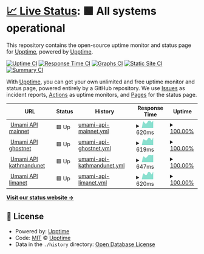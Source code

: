 # [📈 Live Status](https://demo.upptime.js.org): <!--live status--> **🟩 All systems operational**

This repository contains the open-source uptime monitor and status page for [Upptime](https://upptime.js.org), powered by [Upptime](https://github.com/upptime/upptime).

[![Uptime CI](https://github.com/cotezos/umami-api-endpoints/workflows/Uptime%20CI/badge.svg)](https://github.com/cotezos/umami-api-endpoints/actions?query=workflow%3A%22Uptime+CI%22)
[![Response Time CI](https://github.com/cotezos/umami-api-endpoints/workflows/Response%20Time%20CI/badge.svg)](https://github.com/cotezos/umami-api-endpoints/actions?query=workflow%3A%22Response+Time+CI%22)
[![Graphs CI](https://github.com/cotezos/umami-api-endpoints/workflows/Graphs%20CI/badge.svg)](https://github.com/cotezos/umami-api-endpoints/actions?query=workflow%3A%22Graphs+CI%22)
[![Static Site CI](https://github.com/cotezos/umami-api-endpoints/workflows/Static%20Site%20CI/badge.svg)](https://github.com/cotezos/umami-api-endpoints/actions?query=workflow%3A%22Static+Site+CI%22)
[![Summary CI](https://github.com/cotezos/umami-api-endpoints/workflows/Summary%20CI/badge.svg)](https://github.com/cotezos/umami-api-endpoints/actions?query=workflow%3A%22Summary+CI%22)

With [Upptime](https://upptime.js.org), you can get your own unlimited and free uptime monitor and status page, powered entirely by a GitHub repository. We use [Issues](https://github.com/upptime/upptime/issues) as incident reports, [Actions](https://github.com/cotezos/umami-api-endpoints/actions) as uptime monitors, and [Pages](https://demo.upptime.js.org) for the status page.

<!--start: status pages-->
<!-- This summary is generated by Upptime (https://github.com/upptime/upptime) -->
<!-- Do not edit this manually, your changes will be overwritten -->
<!-- prettier-ignore -->
| URL | Status | History | Response Time | Uptime |
| --- | ------ | ------- | ------------- | ------ |
| <img alt="" src="https://icons.duckduckgo.com/ip3/mainnet.umamiwallet.com.ico" height="13"> [Umami API mainnet](https://mainnet.umamiwallet.com/monitor/blocks) | 🟩 Up | [umami-api-mainnet.yml](https://github.com/cotezos/umami-api-endpoints/commits/HEAD/history/umami-api-mainnet.yml) | <details><summary><img alt="Response time graph" src="./graphs/umami-api-mainnet/response-time-week.png" height="20"> 620ms</summary><br><a href="https://cotezos.github.io/umami-api-endpoints/history/umami-api-mainnet"><img alt="Response time 714" src="https://img.shields.io/endpoint?url=https%3A%2F%2Fraw.githubusercontent.com%2Fcotezos%2Fumami-api-endpoints%2FHEAD%2Fapi%2Fumami-api-mainnet%2Fresponse-time.json"></a><br><a href="https://cotezos.github.io/umami-api-endpoints/history/umami-api-mainnet"><img alt="24-hour response time 587" src="https://img.shields.io/endpoint?url=https%3A%2F%2Fraw.githubusercontent.com%2Fcotezos%2Fumami-api-endpoints%2FHEAD%2Fapi%2Fumami-api-mainnet%2Fresponse-time-day.json"></a><br><a href="https://cotezos.github.io/umami-api-endpoints/history/umami-api-mainnet"><img alt="7-day response time 620" src="https://img.shields.io/endpoint?url=https%3A%2F%2Fraw.githubusercontent.com%2Fcotezos%2Fumami-api-endpoints%2FHEAD%2Fapi%2Fumami-api-mainnet%2Fresponse-time-week.json"></a><br><a href="https://cotezos.github.io/umami-api-endpoints/history/umami-api-mainnet"><img alt="30-day response time 633" src="https://img.shields.io/endpoint?url=https%3A%2F%2Fraw.githubusercontent.com%2Fcotezos%2Fumami-api-endpoints%2FHEAD%2Fapi%2Fumami-api-mainnet%2Fresponse-time-month.json"></a><br><a href="https://cotezos.github.io/umami-api-endpoints/history/umami-api-mainnet"><img alt="1-year response time 714" src="https://img.shields.io/endpoint?url=https%3A%2F%2Fraw.githubusercontent.com%2Fcotezos%2Fumami-api-endpoints%2FHEAD%2Fapi%2Fumami-api-mainnet%2Fresponse-time-year.json"></a></details> | <details><summary><a href="https://cotezos.github.io/umami-api-endpoints/history/umami-api-mainnet">100.00%</a></summary><a href="https://cotezos.github.io/umami-api-endpoints/history/umami-api-mainnet"><img alt="All-time uptime 97.96%" src="https://img.shields.io/endpoint?url=https%3A%2F%2Fraw.githubusercontent.com%2Fcotezos%2Fumami-api-endpoints%2FHEAD%2Fapi%2Fumami-api-mainnet%2Fuptime.json"></a><br><a href="https://cotezos.github.io/umami-api-endpoints/history/umami-api-mainnet"><img alt="24-hour uptime 100.00%" src="https://img.shields.io/endpoint?url=https%3A%2F%2Fraw.githubusercontent.com%2Fcotezos%2Fumami-api-endpoints%2FHEAD%2Fapi%2Fumami-api-mainnet%2Fuptime-day.json"></a><br><a href="https://cotezos.github.io/umami-api-endpoints/history/umami-api-mainnet"><img alt="7-day uptime 100.00%" src="https://img.shields.io/endpoint?url=https%3A%2F%2Fraw.githubusercontent.com%2Fcotezos%2Fumami-api-endpoints%2FHEAD%2Fapi%2Fumami-api-mainnet%2Fuptime-week.json"></a><br><a href="https://cotezos.github.io/umami-api-endpoints/history/umami-api-mainnet"><img alt="30-day uptime 100.00%" src="https://img.shields.io/endpoint?url=https%3A%2F%2Fraw.githubusercontent.com%2Fcotezos%2Fumami-api-endpoints%2FHEAD%2Fapi%2Fumami-api-mainnet%2Fuptime-month.json"></a><br><a href="https://cotezos.github.io/umami-api-endpoints/history/umami-api-mainnet"><img alt="1-year uptime 97.96%" src="https://img.shields.io/endpoint?url=https%3A%2F%2Fraw.githubusercontent.com%2Fcotezos%2Fumami-api-endpoints%2FHEAD%2Fapi%2Fumami-api-mainnet%2Fuptime-year.json"></a></details>
| <img alt="" src="https://icons.duckduckgo.com/ip3/ghostnet.umamiwallet.com.ico" height="13"> [Umami API ghostnet](https://ghostnet.umamiwallet.com/monitor/blocks) | 🟩 Up | [umami-api-ghostnet.yml](https://github.com/cotezos/umami-api-endpoints/commits/HEAD/history/umami-api-ghostnet.yml) | <details><summary><img alt="Response time graph" src="./graphs/umami-api-ghostnet/response-time-week.png" height="20"> 619ms</summary><br><a href="https://cotezos.github.io/umami-api-endpoints/history/umami-api-ghostnet"><img alt="Response time 636" src="https://img.shields.io/endpoint?url=https%3A%2F%2Fraw.githubusercontent.com%2Fcotezos%2Fumami-api-endpoints%2FHEAD%2Fapi%2Fumami-api-ghostnet%2Fresponse-time.json"></a><br><a href="https://cotezos.github.io/umami-api-endpoints/history/umami-api-ghostnet"><img alt="24-hour response time 611" src="https://img.shields.io/endpoint?url=https%3A%2F%2Fraw.githubusercontent.com%2Fcotezos%2Fumami-api-endpoints%2FHEAD%2Fapi%2Fumami-api-ghostnet%2Fresponse-time-day.json"></a><br><a href="https://cotezos.github.io/umami-api-endpoints/history/umami-api-ghostnet"><img alt="7-day response time 619" src="https://img.shields.io/endpoint?url=https%3A%2F%2Fraw.githubusercontent.com%2Fcotezos%2Fumami-api-endpoints%2FHEAD%2Fapi%2Fumami-api-ghostnet%2Fresponse-time-week.json"></a><br><a href="https://cotezos.github.io/umami-api-endpoints/history/umami-api-ghostnet"><img alt="30-day response time 620" src="https://img.shields.io/endpoint?url=https%3A%2F%2Fraw.githubusercontent.com%2Fcotezos%2Fumami-api-endpoints%2FHEAD%2Fapi%2Fumami-api-ghostnet%2Fresponse-time-month.json"></a><br><a href="https://cotezos.github.io/umami-api-endpoints/history/umami-api-ghostnet"><img alt="1-year response time 636" src="https://img.shields.io/endpoint?url=https%3A%2F%2Fraw.githubusercontent.com%2Fcotezos%2Fumami-api-endpoints%2FHEAD%2Fapi%2Fumami-api-ghostnet%2Fresponse-time-year.json"></a></details> | <details><summary><a href="https://cotezos.github.io/umami-api-endpoints/history/umami-api-ghostnet">100.00%</a></summary><a href="https://cotezos.github.io/umami-api-endpoints/history/umami-api-ghostnet"><img alt="All-time uptime 99.98%" src="https://img.shields.io/endpoint?url=https%3A%2F%2Fraw.githubusercontent.com%2Fcotezos%2Fumami-api-endpoints%2FHEAD%2Fapi%2Fumami-api-ghostnet%2Fuptime.json"></a><br><a href="https://cotezos.github.io/umami-api-endpoints/history/umami-api-ghostnet"><img alt="24-hour uptime 100.00%" src="https://img.shields.io/endpoint?url=https%3A%2F%2Fraw.githubusercontent.com%2Fcotezos%2Fumami-api-endpoints%2FHEAD%2Fapi%2Fumami-api-ghostnet%2Fuptime-day.json"></a><br><a href="https://cotezos.github.io/umami-api-endpoints/history/umami-api-ghostnet"><img alt="7-day uptime 100.00%" src="https://img.shields.io/endpoint?url=https%3A%2F%2Fraw.githubusercontent.com%2Fcotezos%2Fumami-api-endpoints%2FHEAD%2Fapi%2Fumami-api-ghostnet%2Fuptime-week.json"></a><br><a href="https://cotezos.github.io/umami-api-endpoints/history/umami-api-ghostnet"><img alt="30-day uptime 100.00%" src="https://img.shields.io/endpoint?url=https%3A%2F%2Fraw.githubusercontent.com%2Fcotezos%2Fumami-api-endpoints%2FHEAD%2Fapi%2Fumami-api-ghostnet%2Fuptime-month.json"></a><br><a href="https://cotezos.github.io/umami-api-endpoints/history/umami-api-ghostnet"><img alt="1-year uptime 99.98%" src="https://img.shields.io/endpoint?url=https%3A%2F%2Fraw.githubusercontent.com%2Fcotezos%2Fumami-api-endpoints%2FHEAD%2Fapi%2Fumami-api-ghostnet%2Fuptime-year.json"></a></details>
| <img alt="" src="https://icons.duckduckgo.com/ip3/kathmandunet.umamiwallet.com.ico" height="13"> [Umami API kathmandunet](https://kathmandunet.umamiwallet.com/monitor/blocks) | 🟩 Up | [umami-api-kathmandunet.yml](https://github.com/cotezos/umami-api-endpoints/commits/HEAD/history/umami-api-kathmandunet.yml) | <details><summary><img alt="Response time graph" src="./graphs/umami-api-kathmandunet/response-time-week.png" height="20"> 647ms</summary><br><a href="https://cotezos.github.io/umami-api-endpoints/history/umami-api-kathmandunet"><img alt="Response time 627" src="https://img.shields.io/endpoint?url=https%3A%2F%2Fraw.githubusercontent.com%2Fcotezos%2Fumami-api-endpoints%2FHEAD%2Fapi%2Fumami-api-kathmandunet%2Fresponse-time.json"></a><br><a href="https://cotezos.github.io/umami-api-endpoints/history/umami-api-kathmandunet"><img alt="24-hour response time 594" src="https://img.shields.io/endpoint?url=https%3A%2F%2Fraw.githubusercontent.com%2Fcotezos%2Fumami-api-endpoints%2FHEAD%2Fapi%2Fumami-api-kathmandunet%2Fresponse-time-day.json"></a><br><a href="https://cotezos.github.io/umami-api-endpoints/history/umami-api-kathmandunet"><img alt="7-day response time 647" src="https://img.shields.io/endpoint?url=https%3A%2F%2Fraw.githubusercontent.com%2Fcotezos%2Fumami-api-endpoints%2FHEAD%2Fapi%2Fumami-api-kathmandunet%2Fresponse-time-week.json"></a><br><a href="https://cotezos.github.io/umami-api-endpoints/history/umami-api-kathmandunet"><img alt="30-day response time 645" src="https://img.shields.io/endpoint?url=https%3A%2F%2Fraw.githubusercontent.com%2Fcotezos%2Fumami-api-endpoints%2FHEAD%2Fapi%2Fumami-api-kathmandunet%2Fresponse-time-month.json"></a><br><a href="https://cotezos.github.io/umami-api-endpoints/history/umami-api-kathmandunet"><img alt="1-year response time 627" src="https://img.shields.io/endpoint?url=https%3A%2F%2Fraw.githubusercontent.com%2Fcotezos%2Fumami-api-endpoints%2FHEAD%2Fapi%2Fumami-api-kathmandunet%2Fresponse-time-year.json"></a></details> | <details><summary><a href="https://cotezos.github.io/umami-api-endpoints/history/umami-api-kathmandunet">100.00%</a></summary><a href="https://cotezos.github.io/umami-api-endpoints/history/umami-api-kathmandunet"><img alt="All-time uptime 100.00%" src="https://img.shields.io/endpoint?url=https%3A%2F%2Fraw.githubusercontent.com%2Fcotezos%2Fumami-api-endpoints%2FHEAD%2Fapi%2Fumami-api-kathmandunet%2Fuptime.json"></a><br><a href="https://cotezos.github.io/umami-api-endpoints/history/umami-api-kathmandunet"><img alt="24-hour uptime 100.00%" src="https://img.shields.io/endpoint?url=https%3A%2F%2Fraw.githubusercontent.com%2Fcotezos%2Fumami-api-endpoints%2FHEAD%2Fapi%2Fumami-api-kathmandunet%2Fuptime-day.json"></a><br><a href="https://cotezos.github.io/umami-api-endpoints/history/umami-api-kathmandunet"><img alt="7-day uptime 100.00%" src="https://img.shields.io/endpoint?url=https%3A%2F%2Fraw.githubusercontent.com%2Fcotezos%2Fumami-api-endpoints%2FHEAD%2Fapi%2Fumami-api-kathmandunet%2Fuptime-week.json"></a><br><a href="https://cotezos.github.io/umami-api-endpoints/history/umami-api-kathmandunet"><img alt="30-day uptime 100.00%" src="https://img.shields.io/endpoint?url=https%3A%2F%2Fraw.githubusercontent.com%2Fcotezos%2Fumami-api-endpoints%2FHEAD%2Fapi%2Fumami-api-kathmandunet%2Fuptime-month.json"></a><br><a href="https://cotezos.github.io/umami-api-endpoints/history/umami-api-kathmandunet"><img alt="1-year uptime 100.00%" src="https://img.shields.io/endpoint?url=https%3A%2F%2Fraw.githubusercontent.com%2Fcotezos%2Fumami-api-endpoints%2FHEAD%2Fapi%2Fumami-api-kathmandunet%2Fuptime-year.json"></a></details>
| <img alt="" src="https://icons.duckduckgo.com/ip3/limanet.umamiwallet.com.ico" height="13"> [Umami API limanet](https://limanet.umamiwallet.com/monitor/blocks) | 🟩 Up | [umami-api-limanet.yml](https://github.com/cotezos/umami-api-endpoints/commits/HEAD/history/umami-api-limanet.yml) | <details><summary><img alt="Response time graph" src="./graphs/umami-api-limanet/response-time-week.png" height="20"> 620ms</summary><br><a href="https://cotezos.github.io/umami-api-endpoints/history/umami-api-limanet"><img alt="Response time 599" src="https://img.shields.io/endpoint?url=https%3A%2F%2Fraw.githubusercontent.com%2Fcotezos%2Fumami-api-endpoints%2FHEAD%2Fapi%2Fumami-api-limanet%2Fresponse-time.json"></a><br><a href="https://cotezos.github.io/umami-api-endpoints/history/umami-api-limanet"><img alt="24-hour response time 608" src="https://img.shields.io/endpoint?url=https%3A%2F%2Fraw.githubusercontent.com%2Fcotezos%2Fumami-api-endpoints%2FHEAD%2Fapi%2Fumami-api-limanet%2Fresponse-time-day.json"></a><br><a href="https://cotezos.github.io/umami-api-endpoints/history/umami-api-limanet"><img alt="7-day response time 620" src="https://img.shields.io/endpoint?url=https%3A%2F%2Fraw.githubusercontent.com%2Fcotezos%2Fumami-api-endpoints%2FHEAD%2Fapi%2Fumami-api-limanet%2Fresponse-time-week.json"></a><br><a href="https://cotezos.github.io/umami-api-endpoints/history/umami-api-limanet"><img alt="30-day response time 601" src="https://img.shields.io/endpoint?url=https%3A%2F%2Fraw.githubusercontent.com%2Fcotezos%2Fumami-api-endpoints%2FHEAD%2Fapi%2Fumami-api-limanet%2Fresponse-time-month.json"></a><br><a href="https://cotezos.github.io/umami-api-endpoints/history/umami-api-limanet"><img alt="1-year response time 599" src="https://img.shields.io/endpoint?url=https%3A%2F%2Fraw.githubusercontent.com%2Fcotezos%2Fumami-api-endpoints%2FHEAD%2Fapi%2Fumami-api-limanet%2Fresponse-time-year.json"></a></details> | <details><summary><a href="https://cotezos.github.io/umami-api-endpoints/history/umami-api-limanet">100.00%</a></summary><a href="https://cotezos.github.io/umami-api-endpoints/history/umami-api-limanet"><img alt="All-time uptime 100.00%" src="https://img.shields.io/endpoint?url=https%3A%2F%2Fraw.githubusercontent.com%2Fcotezos%2Fumami-api-endpoints%2FHEAD%2Fapi%2Fumami-api-limanet%2Fuptime.json"></a><br><a href="https://cotezos.github.io/umami-api-endpoints/history/umami-api-limanet"><img alt="24-hour uptime 100.00%" src="https://img.shields.io/endpoint?url=https%3A%2F%2Fraw.githubusercontent.com%2Fcotezos%2Fumami-api-endpoints%2FHEAD%2Fapi%2Fumami-api-limanet%2Fuptime-day.json"></a><br><a href="https://cotezos.github.io/umami-api-endpoints/history/umami-api-limanet"><img alt="7-day uptime 100.00%" src="https://img.shields.io/endpoint?url=https%3A%2F%2Fraw.githubusercontent.com%2Fcotezos%2Fumami-api-endpoints%2FHEAD%2Fapi%2Fumami-api-limanet%2Fuptime-week.json"></a><br><a href="https://cotezos.github.io/umami-api-endpoints/history/umami-api-limanet"><img alt="30-day uptime 100.00%" src="https://img.shields.io/endpoint?url=https%3A%2F%2Fraw.githubusercontent.com%2Fcotezos%2Fumami-api-endpoints%2FHEAD%2Fapi%2Fumami-api-limanet%2Fuptime-month.json"></a><br><a href="https://cotezos.github.io/umami-api-endpoints/history/umami-api-limanet"><img alt="1-year uptime 100.00%" src="https://img.shields.io/endpoint?url=https%3A%2F%2Fraw.githubusercontent.com%2Fcotezos%2Fumami-api-endpoints%2FHEAD%2Fapi%2Fumami-api-limanet%2Fuptime-year.json"></a></details>

<!--end: status pages-->

[**Visit our status website →**](https://demo.upptime.js.org)

## 📄 License

- Powered by: [Upptime](https://github.com/upptime/upptime)
- Code: [MIT](./LICENSE) © [Upptime](https://upptime.js.org)
- Data in the `./history` directory: [Open Database License](https://opendatacommons.org/licenses/odbl/1-0/)
